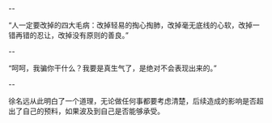 --

“人一定要改掉的四大毛病：改掉轻易的掏心掏肺，改掉毫无底线的心软，改掉一错再错的忍让，改掉没有原则的善良。”

--

“呵呵，我骗你干什么？我要是真生气了，是绝对不会表现出来的。”

--

徐名远从此明白了一个道理，无论做任何事都要考虑清楚，后续造成的影响是否超出了自己的预料，如果波及到自己是否能够承受。
